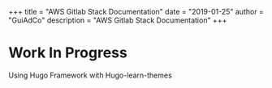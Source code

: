 +++
title = "AWS Gitlab Stack Documentation"
date = "2019-01-25"
author = "GuiAdCo"
description = "AWS Gitlab Stack Documentation"
+++

# Work In Progress

Using Hugo Framework with Hugo-learn-themes